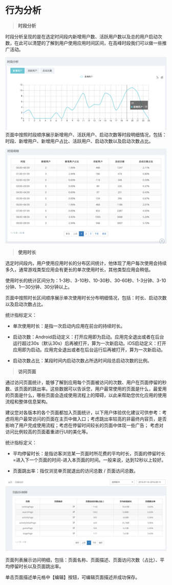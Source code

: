 # 行为分析

> **时段分析**

时段分析呈现的是在选定时间段内新增用户数、活跃用户数以及总的用户启动次数，在此可以清楚的了解到用户使用应用时间区间，在高峰时段我们可以做一些推广活动。

![](/assets/hour.png)
页面中按照时段顺序展示新增用户、活跃用户、启动次数等时段明细情况，包括：时段、新增用户、新增用户占比、活跃用户、启动次数以及启动次数占比。

![](/assets/hour_detail.png)

> **使用时长**

选定时间段内，用户使用应用时长的分布区间统计，他体现了用户每次使用会持续多久，通常游戏类型应用会有更长的单次使用时长，其他类型应用会稍低。

使用时长的统计区间分为：1-3秒、3-10秒、10-30秒、30-60秒、1-3分钟、3-10分钟、1—30分钟、30分钟以上。


页面中按照时长区间顺序展示单次使用时长分布明细情况，包括：时长、启动次数以及启动次数占比。

统计指标定义：

* 单次使用时长：是指一次启动内应用在前台的持续时长。

* 启动次数：Android启动定义：打开应用即为启动。应用完全退出或者在后台运行超过30s（默认30s）后再被打开，算为一次新启动。iOS启动定义：打开应用即为启动。应用完全退出或者在后台运行后再被打开，算为一次新启动。

* 启动次数占比：某段时间内启动次数占所选时间段总启动次数的比例。


> **访问页面**

通过访问页面统计，能够了解到应用每个页面被访问的次数、用户在页面停留的秒数、该页面的跳出率。这些数据可以告诉您，用户最常使用的页面是什么，最爱用的页面是什么，哪些页面会造成使用流程上的障碍，以此来帮助您优化应用的使用流程和整体信息架构。

建议您对各版本的各个页面都加入页面统计，以下用户体验优化建议可供参考：考虑将用户最常访问的页面在主页中做入口；考虑跳出率较高的非最终内容页，是否影响了用户完成使用流程；考虑在停留时间较长的页面中体现一些广告； 考虑对访问比例较高的页面着重进行UI的美化等。

统计指标定义：

* 平均停留时长：是指访客浏览某一页面时所花费的平均时长，页面的停留时长=进入下一个页面的时间-进入本页面的时间。一般来说，达到12秒以上较好。

* 页面跳出率：指仅浏览单页就退出的访问总数 / 页面访问总数。

![](/assets/行为分析7.png)

页面列表展示访问明细，包括：页面名称、页面描述、页面访问次数（占比）、平均停留时长以及页面跳出率。

单击页面描述单元格中【编辑】按钮，可编辑页面描述并成功保存。














